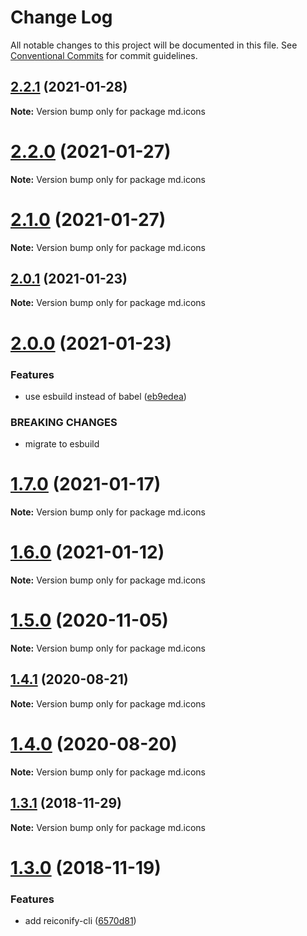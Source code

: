# Change Log

All notable changes to this project will be documented in this file.
See [Conventional Commits](https://conventionalcommits.org) for commit guidelines.

## [2.2.1](https://github.com/ambar/reiconify/compare/v2.2.0...v2.2.1) (2021-01-28)

**Note:** Version bump only for package md.icons





# [2.2.0](https://github.com/ambar/reiconify/compare/v2.1.0...v2.2.0) (2021-01-27)

**Note:** Version bump only for package md.icons





# [2.1.0](https://github.com/ambar/reiconify/compare/v2.0.1...v2.1.0) (2021-01-27)

**Note:** Version bump only for package md.icons





## [2.0.1](https://github.com/ambar/reiconify/compare/v2.0.0...v2.0.1) (2021-01-23)

**Note:** Version bump only for package md.icons





# [2.0.0](https://github.com/ambar/reiconify/compare/v1.7.0...v2.0.0) (2021-01-23)


### Features

* use esbuild instead of babel ([eb9edea](https://github.com/ambar/reiconify/commit/eb9edea))


### BREAKING CHANGES

* migrate to esbuild





# [1.7.0](https://github.com/ambar/reiconify/compare/v1.6.0...v1.7.0) (2021-01-17)

**Note:** Version bump only for package md.icons





# [1.6.0](https://github.com/ambar/reiconify/compare/v1.5.0...v1.6.0) (2021-01-12)

**Note:** Version bump only for package md.icons





# [1.5.0](https://github.com/ambar/reiconify/compare/v1.4.1...v1.5.0) (2020-11-05)

**Note:** Version bump only for package md.icons





## [1.4.1](https://github.com/ambar/reiconify/compare/v1.4.0...v1.4.1) (2020-08-21)

**Note:** Version bump only for package md.icons





# [1.4.0](https://github.com/ambar/reiconify/compare/v1.3.1...v1.4.0) (2020-08-20)

**Note:** Version bump only for package md.icons





## [1.3.1](https://github.com/ambar/reiconify/compare/v1.3.0...v1.3.1) (2018-11-29)

**Note:** Version bump only for package md.icons





# [1.3.0](https://github.com/ambar/reiconify/compare/v1.2.2...v1.3.0) (2018-11-19)


### Features

* add reiconify-cli ([6570d81](https://github.com/ambar/reiconify/commit/6570d81))
